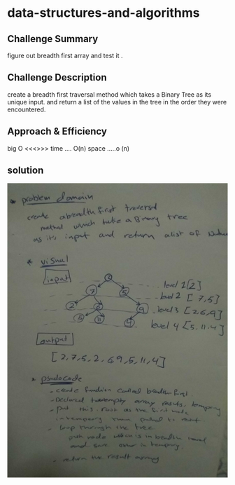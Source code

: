 # data-structures-and-algorithms
## Challenge Summary
figure out breadth first array  and test it .

## Challenge Description
 create a breadth first traversal method which takes a Binary Tree as its unique input.
 and return a list of the values in the tree in the order they were encountered.

## Approach & Efficiency
big O <<<>>>
time  .... O(n)
space .....o (n)

## solution 
![](code17.jpg)